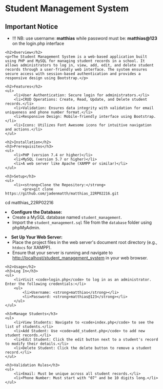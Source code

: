 <h1>Student Management System</h1>
    <h2>Important Notice</h2>
    <ul>
        <li>!!! NB: use username: <strong>matthias</strong> while password must be: <strong>matthias@123</strong> on the login.php interface</li>
    </ul>

    <h2>Overview</h2>
    <p>The Student Management System is a web-based application built using PHP and MySQL for managing student records in a school. It allows administrators to log in, view, add, edit, and delete student records through a user-friendly web interface. The system ensures secure access with session-based authentication and provides a responsive design using Bootstrap.</p>

    <h2>Features</h2>
    <ul>
        <li>User Authentication: Secure login for administrators.</li>
        <li>CRUD Operations: Create, Read, Update, and Delete student records.</li>
        <li>Validation: Ensures data integrity with validation for email uniqueness and phone number format.</li>
        <li>Responsive Design: Mobile-friendly interface using Bootstrap.</li>
        <li>Icons: Utilizes Font Awesome icons for intuitive navigation and actions.</li>
    </ul>

    <h2>Installation</h2>
    <h3>Prerequisites</h3>
    <ul>
        <li>PHP (version 7.4 or higher)</li>
        <li>MySQL (version 5.7 or higher)</li>
        <li>A web server like Apache (XAMPP or similar)</li>
    </ul>

    <h3>Setup</h3>
    <ul>
        <li><strong>Clone the Repository:</strong>
            <pre>git clone https://github.com/jadenmatth/matthias_22RP02216.git
cd matthias_22RP02216</pre>
        </li>
        <li><strong>Configure the Database:</strong>
            <ul>
                <li>Create a MySQL database named <code>student_management</code>.</li>
                <li>Import the <code>student_management.sql</code> file from the <code>database</code> folder using phpMyAdmin.</li>
            </ul>
        </li>
        <li><strong>Set Up Your Web Server:</strong>
            <ul>
                <li>Place the project files in the web server's document root directory (e.g., <code>htdocs</code> for XAMPP).</li>
                <li>Ensure that your server is running and navigate to <a href="http://localhost/student_management_system">http://localhost/student_management_system</a> in your web browser.</li>
            </ul>
        </li>
    </ul>

    <h2>Usage</h2>
    <h3>Log In</h3>
    <ul>
        <li>Visit <code>login.php</code> to log in as an administrator. Enter the following credentials:</li>
        <ul>
            <li>Username: <strong>matthias</strong></li>
            <li>Password: <strong>matthias@123</strong></li>
        </ul>
    </ul>

    <h3>Manage Students</h3>
    <ul>
        <li>View Students: Navigate to <code>index.php</code> to see the list of students.</li>
        <li>Add Student: Use <code>add_student.php</code> to add new student records.</li>
        <li>Edit Student: Click the edit button next to a student's record to modify their details.</li>
        <li>Delete Student: Click the delete button to remove a student record.</li>
    </ul>

    <h3>Validation Rules</h3>
    <ul>
        <li>Email: Must be unique across all student records.</li>
        <li>Phone Number: Must start with "07" and be 10 digits long.</li>
    </ul>
